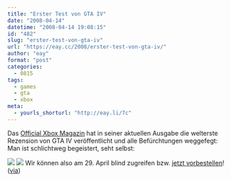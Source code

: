 ```yaml
---
title: "Erster Test von GTA IV"
date: "2008-04-14"
datetime: "2008-04-14 19:08:15"
id: "482"
slug: "erster-test-von-gta-iv"
url: "https://eay.cc/2008/erster-test-von-gta-iv/"
author: "eay"
format: "post"
categories:
  - 0815
tags:
  - games
  - gta
  - xbox
meta:
  - yourls_shorturl: "http://eay.li/7c"
---
```


Das [Official Xbox Magazin](http://www.oxmonline.com/) hat in seiner aktuellen Ausgabe die welterste Rezension von GTA IV veröffentlicht und alle Befürchtungen weggefegt: Man ist schlichtweg begeistert, seht selbst:

![](/uploads/2008/gta4test1.jpg) ![](/uploads/2008/gta4test2.jpg) Wir können also am 29. April blind zugreifen bzw. [jetzt vorbestellen](http://www.amazon.de/exec/obidos/ASIN/B000FII8CE/eayznet-21)! ([via](http://onipepper.de/2008/04/14/gta-iv-der-weltweit-erste-test-in-einem-print-magazin/))
